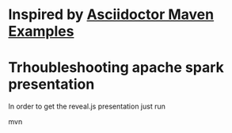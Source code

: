 # Inspired by [Asciidoctor Maven Examples](https://github.com/asciidoctor/asciidoctor-maven-examples)


# Trhoubleshooting apache spark presentation

In order to get the reveal.js presentation just run 

mvn


